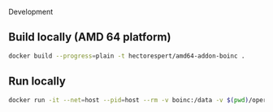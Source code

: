  Development


## Build locally (AMD 64 platform)
```bash
docker build --progress=plain -t hectorespert/amd64-addon-boinc .
```

## Run locally
```bash
docker run -it --net=host --pid=host --rm -v boinc:/data -v $(pwd)/operator/options.json:/data/options.json:ro hectorespert/amd64-addon-boinc
```

